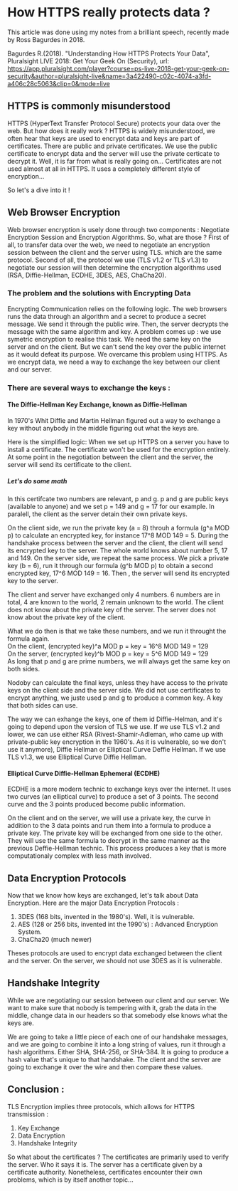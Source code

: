 # How HTTPS really protects data ?

This article was done using my notes from a brilliant speech, recently made by Ross Bagurdes in 2018.

Bagurdes R.(2018). "Understanding How HTTPS Protects Your Data", Pluralsight LIVE 2018: Get Your Geek On (Security),
url: https://app.pluralsight.com/player?course=ps-live-2018-get-your-geek-on-security&author=pluralsight-live&name=3a422490-c02c-4074-a3fd-a406c28c5063&clip=0&mode=live

## HTTPS is commonly misunderstood

HTTPS (HyperText Transfer Protocol Secure) protects your data over the web. But how does it really work ? HTTPS is widely misunderstood, we often hear that keys are used to encrypt data and keys are part of certificates. There are public and private certificates. We use the public certificate to encrypt data and the server will use the private certicate to decrypt it. Well, it is far from what is really going on... Certificates are not used almost at all in HTTPS. It uses a completely different style of encryption...

So let's a dive into it !

## Web Browser Encryption

Web browser encryption is usely done through two components : Negotiate Encryption Session and Encryption Algorithms. So, what are those ?  First of all, to transfer data over the web, we need to negotiate an encryption session between the client and the server using TLS. which are the same protocol. Second of all, the protocol we use (TLS v1.2 or TLS v1.3) to negotiate our session will then determine the encryption algorithms used (RSA, Diffie-Hellman, ECDHE, 3DES, AES, ChaCha20).

### The problem and the solutions with Encrypting Data

Encrypting Communication relies on the following logic. The web browsers runs the data through an algorithm and a secret to produce a secret message. We send it through the public wire. Then, the server decrypts the message with the same algorithm and key. A problem comes up : we use symetric encryption to realise this task. We need the same key on the server and on the client. But we can't send the key over the public internet as it would defeat its purpose. We overcame this problem using HTTPS. As we encrypt data, we need a way to exchange the key between our client and our server. 

### There are several ways to exchange the keys :

#### The Diffie-Hellman Key Exchange, known as Diffie-Hellman 

In 1970's Whit Diffie and Martin Hellman figured out a way to exchange a key without anybody in the middle figuring out what the keys are.

Here is the simplified logic: 
When we set up HTTPS on a server you have to install a certificate. The certificate won't be used for the encryption entirely. At some point in the negotiation between the client and the server, the server will send its certificate to the client. 

##### Let's do some math

In this certifcate two numbers are relevant, p and g. p and g are public keys (available to anyone) and we set  p = 149 and g = 17 for our example. In paralell, the client as the server detain their own private keys.

On the client side, we run the private key (a = 8) throuh a formula  (g^a MOD p) to calculate an encrypted key, for instance 17^8 MOD 149 = 5. During the handshake process between the server and the client, the client will send its encrypted key to the server. The whole world knows about number 5, 17 and 149. On the server side, we repeat the same process. We pick a private key (b = 6), run it through our formula (g^b MOD p)  to obtain a second encrypted key, 17^6 MOD 149 = 16. Then , the server will send its encrypted key to the server. 

The client and server have exchanged only 4 numbers. 6 numbers are in total, 4 are known to the world, 2 remain unknown to the world. The client does not know about the private key of the server. The server does not know about the private key of the client. 

What we do then is that we take these numbers, and we run it throught the formula again.   
On the client, (encrypted key)^a MOD p = key = 16^8 MOD 149 = 129   
On the server,  (encrypted key)^b MOD p = key = 5^6 MOD 149 = 129   
As long that p and g are prime numbers, we will always get the same key on both sides.   

Nodoby can calculate the final keys, unless they have access to the private keys on the client side and the server side. We did not use certificates to encrypt anything, we juste used p and g to produce a common key. A key that both sides can use. 

The way we can exhange the keys, one of them id Diffie-Helman, and it's going to depend upon the version of TLS we use. If we use TLS v1.2 and lower, we can use either RSA (Rivest-Shamir-Adleman, who came up with private-public key encryption in the 1960's. As it is vulnerable, so we don't use it anymore), Diffie Hellman or Elliptical Curve Deffie Hellman. If we use TLS v1.3, we use Elliptical Curve Diffie Hellman. 

#### Elliptical Curve Diffie-Hellman Ephemeral (ECDHE)

ECDHE is a more modern technic to exchange keys over the internet. It uses two curves (an elliptical curve) to produce a set of 3 points. The second curve and the 3 points produced become public information.

On the client and on the server, we will use a private key, the curve in addition to the 3 data points and run them into a formula to produce a private key. The private key will be exchanged from one side to the other. 
They will use the same formula to decrypt in the same manner as the previous Deffie-Hellman technic. 
This process produces a key that is more computationaly complex with less math involved. 

## Data Encryption Protocols

Now that we know how keys are exchanged, let's talk about Data Encryption. 
Here are the major Data Encryption Protocols :  
1. 3DES (168 bits, invented in the 1980's). Well, it is vulnerable.  
2. AES (128 or 256 bits, invented int the 1990's) : Advanced Encryption System.  
3. ChaCha20 (much newer)  

Theses protocols are used to encrypt data exchanged between the client and the server. On the server, we should not use 3DES as it is vulnerable. 

## Handshake Integrity

While we are negotiating our session between our client and our server. We want to make sure that nobody is tempering with it, grab the data in the middle, change data in our headers so that somebody else knows what the keys are. 

We are going to take a little piece of each one of our handshake messages, and we are going to combine it into a long string of values, run it through a hash algorithms. Either SHA, SHA-256, or SHA-384. It is going to produce a hash value that's unique to that handshake. The client and the server are going to exchange it over the wire and then compare these values. 

## Conclusion : 
TLS Encryption implies three protocols, which allows for HTTPS transmission : 
1. Key Exchange
2. Data Encryption
3. Handshake Integrity 

So what about the certificates  ? The certificates are primarily used to verify the server. Who it says it is. The server has a certificate given by a certificate authority. Nonetheless, certificates encounter their own problems, which is by itself another topic... 

